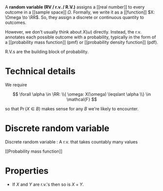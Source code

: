 A **random variable (RV / r.v. / R.V.)** assigns a [[real number]] to every outcome in a [[sample space]] $\Omega$. Formally, we write it as a [[function]] $X: \Omega \to \RR$. So, they assign a discrete or continuous quantity to outcomes. 

However, we don't usually think about $X(\omega)$ directly. Instead, the r.v. annotates each possible outcome with a probability, typically in the form of a [[probability mass function]] (pmf) or [[probability density function]] (pdf). 


R.V.s are the building block of probability. 



# Technical details

We require

$$
\forall \alpha \in \RR: \\{ \omega: X(\omega) \leqslant \alpha \\} \in \mathcal{F}
$$

so that $\Pr(X \in B)$ makes sense for any $B$ we're likely to encounter.

# Discrete random variable

Discrete random variable
: A r.v. that takes countably many values

[[Probability mass function]]

# Properties

* If $X$ and $Y$ are r.v.'s then so is $X+Y$.